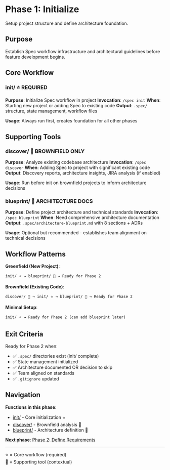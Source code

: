 # Phase 1: Initialize

Setup project structure and define architecture foundation.

## Purpose

Establish Spec workflow infrastructure and architectural guidelines before feature development begins.

## Core Workflow

### init/ ⭐ REQUIRED
**Purpose**: Initialize Spec workflow in project
**Invocation**: `/spec init`
**When**: Starting new project or adding Spec to existing code
**Output**: `.spec/` structure, state management, workflow files

**Usage**: Always run first, creates foundation for all other phases

## Supporting Tools

### discover/ 🔧 BROWNFIELD ONLY
**Purpose**: Analyze existing codebase architecture
**Invocation**: `/spec discover`
**When**: Adding Spec to project with significant existing code
**Output**: Discovery reports, architecture insights, JIRA analysis (if enabled)

**Usage**: Run before init on brownfield projects to inform architecture decisions

### blueprint/ 🔧 ARCHITECTURE DOCS
**Purpose**: Define project architecture and technical standards
**Invocation**: `/spec blueprint`
**When**: Need comprehensive architecture documentation
**Output**: `.spec/architecture-blueprint.md` with 8 sections + ADRs

**Usage**: Optional but recommended - establishes team alignment on technical decisions

## Workflow Patterns

**Greenfield (New Project)**:
```
init/ ⭐ → blueprint/ 🔧 → Ready for Phase 2
```

**Brownfield (Existing Code)**:
```
discover/ 🔧 → init/ ⭐ → blueprint/ 🔧 → Ready for Phase 2
```

**Minimal Setup**:
```
init/ ⭐ → Ready for Phase 2 (can add blueprint later)
```

## Exit Criteria

Ready for Phase 2 when:
- ✅ `.spec/` directories exist (init/ complete)
- ✅ State management initialized
- ✅ Architecture documented OR decision to skip
- ✅ Team aligned on standards
- ✅ `.gitignore` updated

## Navigation

**Functions in this phase**:
- [init/](./init/) - Core initialization ⭐
- [discover/](./discover/) - Brownfield analysis 🔧
- [blueprint/](./blueprint/) - Architecture definition 🔧

**Next phase**: [Phase 2: Define Requirements](../2-define/)

---

⭐ = Core workflow (required)  
🔧 = Supporting tool (contextual)
